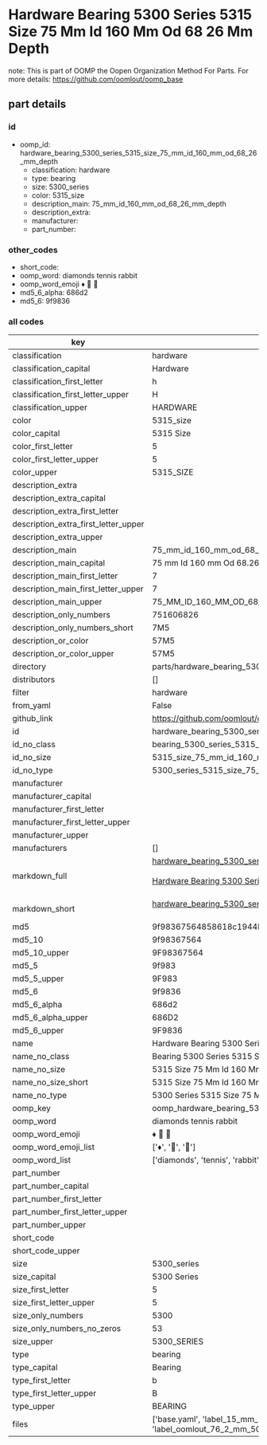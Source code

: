 # Hardware Bearing 5300 Series 5315 Size 75 Mm Id 160 Mm Od 68 26 Mm Depth  

note: This is part of OOMP the Oopen Organization Method For Parts. For more details: https://github.com/oomlout/oomp_base

##  part details





### id
* oomp_id: hardware_bearing_5300_series_5315_size_75_mm_id_160_mm_od_68_26_mm_depth
  * classification: hardware
  * type: bearing
  * size: 5300_series
  * color: 5315_size
  * description_main: 75_mm_id_160_mm_od_68_26_mm_depth
  * description_extra: 
  * manufacturer: 
  * part_number: 

### other_codes
* short_code: 
* oomp_word: diamonds tennis rabbit
* oomp_word_emoji :diamonds: :tennis: :rabbit:
* md5_6_alpha: 686d2
* md5_6: 9f9836

### all codes 
| key | value |  
| --- | --- |  
| classification | hardware |  
| classification_capital | Hardware |  
| classification_first_letter | h |  
| classification_first_letter_upper | H |  
| classification_upper | HARDWARE |  
| color | 5315_size |  
| color_capital | 5315 Size |  
| color_first_letter | 5 |  
| color_first_letter_upper | 5 |  
| color_upper | 5315_SIZE |  
| description_extra |  |  
| description_extra_capital |  |  
| description_extra_first_letter |  |  
| description_extra_first_letter_upper |  |  
| description_extra_upper |  |  
| description_main | 75_mm_id_160_mm_od_68_26_mm_depth |  
| description_main_capital | 75 mm Id 160 mm Od 68.26 mm Depth |  
| description_main_first_letter | 7 |  
| description_main_first_letter_upper | 7 |  
| description_main_upper | 75_MM_ID_160_MM_OD_68_26_MM_DEPTH |  
| description_only_numbers | 751606826 |  
| description_only_numbers_short | 7M5 |  
| description_or_color | 57M5 |  
| description_or_color_upper | 57M5 |  
| directory | parts/hardware_bearing_5300_series_5315_size_75_mm_id_160_mm_od_68_26_mm_depth |  
| distributors | [] |  
| filter | hardware |  
| from_yaml | False |  
| github_link | https://github.com/oomlout/oomlout_oomp_part_src/tree/main/parts/hardware_bearing_5300_series_5315_size_75_mm_id_160_mm_od_68_26_mm_depth/working |  
| id | hardware_bearing_5300_series_5315_size_75_mm_id_160_mm_od_68_26_mm_depth |  
| id_no_class | bearing_5300_series_5315_size_75_mm_id_160_mm_od_68_26_mm_depth |  
| id_no_size | 5315_size_75_mm_id_160_mm_od_68_26_mm_depth |  
| id_no_type | 5300_series_5315_size_75_mm_id_160_mm_od_68_26_mm_depth |  
| manufacturer |  |  
| manufacturer_capital |  |  
| manufacturer_first_letter |  |  
| manufacturer_first_letter_upper |  |  
| manufacturer_upper |  |  
| manufacturers | [] |  
| markdown_full | [hardware_bearing_5300_series_5315_size_75_mm_id_160_mm_od_68_26_mm_depth](https://github.com/oomlout/oomlout_oomp_part_src/tree/main/parts/hardware_bearing_5300_series_5315_size_75_mm_id_160_mm_od_68_26_mm_depth/working)<br>[](https://github.com/oomlout/oomlout_oomp_part_src/tree/main/parts/hardware_bearing_5300_series_5315_size_75_mm_id_160_mm_od_68_26_mm_depth/working)<br>[Hardware Bearing 5300 Series 5315 Size 75 Mm Id 160 Mm Od 68 26 Mm Depth](https://github.com/oomlout/oomlout_oomp_part_src/tree/main/parts/hardware_bearing_5300_series_5315_size_75_mm_id_160_mm_od_68_26_mm_depth/working)<br><br> |  
| markdown_short | [hardware_bearing_5300_series_5315_size_75_mm_id_160_mm_od_68_26_mm_depth](https://github.com/oomlout/oomlout_oomp_part_src/tree/main/parts/hardware_bearing_5300_series_5315_size_75_mm_id_160_mm_od_68_26_mm_depth/working)<br><br> |  
| md5 | 9f98367564858618c1944bef9416e2cf |  
| md5_10 | 9f98367564 |  
| md5_10_upper | 9F98367564 |  
| md5_5 | 9f983 |  
| md5_5_upper | 9F983 |  
| md5_6 | 9f9836 |  
| md5_6_alpha | 686d2 |  
| md5_6_alpha_upper | 686D2 |  
| md5_6_upper | 9F9836 |  
| name | Hardware Bearing 5300 Series 5315 Size 75 Mm Id 160 Mm Od 68 26 Mm Depth |  
| name_no_class | Bearing 5300 Series 5315 Size 75 Mm Id 160 Mm Od 68 26 Mm Depth |  
| name_no_size | 5315 Size 75 Mm Id 160 Mm Od 68 26 Mm Depth |  
| name_no_size_short | 5315 Size 75 Mm Id 160 Mm Od 68 26 Mm Depth |  
| name_no_type | 5300 Series 5315 Size 75 Mm Id 160 Mm Od 68 26 Mm Depth |  
| oomp_key | oomp_hardware_bearing_5300_series_5315_size_75_mm_id_160_mm_od_68_26_mm_depth |  
| oomp_word | diamonds tennis rabbit |  
| oomp_word_emoji | :diamonds: :tennis: :rabbit: |  
| oomp_word_emoji_list | [':diamonds:', ':tennis:', ':rabbit:'] |  
| oomp_word_list | ['diamonds', 'tennis', 'rabbit'] |  
| part_number |  |  
| part_number_capital |  |  
| part_number_first_letter |  |  
| part_number_first_letter_upper |  |  
| part_number_upper |  |  
| short_code |  |  
| short_code_upper |  |  
| size | 5300_series |  
| size_capital | 5300 Series |  
| size_first_letter | 5 |  
| size_first_letter_upper | 5 |  
| size_only_numbers | 5300 |  
| size_only_numbers_no_zeros | 53 |  
| size_upper | 5300_SERIES |  
| type | bearing |  
| type_capital | Bearing |  
| type_first_letter | b |  
| type_first_letter_upper | B |  
| type_upper | BEARING |  
| files | ['base.yaml', 'label_15_mm_30_mm.pdf', 'label_15_mm_30_mm.svg', 'label_76_2_mm_50_8_mm.pdf', 'label_76_2_mm_50_8_mm.svg', 'label_oomlout_76_2_mm_50_8_mm.pdf', 'label_oomlout_76_2_mm_50_8_mm.svg', 'readme.md', 'working.json', 'working.yaml'] |  
